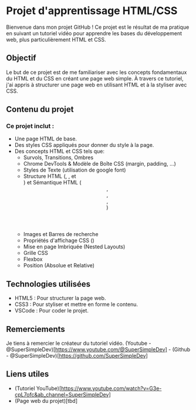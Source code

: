 # Projet d'apprentissage HTML/CSS
Bienvenue dans mon projet GitHub ! Ce projet est le résultat de ma pratique en suivant un tutoriel vidéo pour apprendre les bases du développement web, plus particulièrement HTML et CSS.

## Objectif
Le but de ce projet est de me familiariser avec les concepts fondamentaux du HTML et du CSS en créant une page web simple. À travers ce tutoriel, j'ai appris à structurer une page web en utilisant HTML et à la styliser avec CSS.

## Contenu du projet
### Ce projet inclut :
- Une page HTML de base.
- Des styles CSS appliqués pour donner du style à la page.
- Des concepts HTML et CSS tels que:
    - Survols, Transitions, Ombres
    - Chrome DevTools & Modèle de Boîte CSS (margin, padding, ...)
    - Styles de Texte (utilisation de google font)
    - Structure HTML (<!DOCTYPE html>, <head>, <body> et <div>) et Sémantique HTML (<header>, <nav>, <main>, <section>)
    - Images et Barres de recherche
    - Propriétés d'affichage CSS (<display>)
    - Mise en page Imbriquée (Nested Layouts)
    - Grille CSS
    - Flexbox
    - Position (Absolue et Relative)

## Technologies utilisées
- HTML5 : Pour structurer la page web.
- CSS3 : Pour styliser et mettre en forme le contenu.
- VSCode : Pour coder le projet.

## Remerciements
Je tiens à remercier le créateur du tutoriel vidéo.
(Youtube - @SuperSimpleDev)[https://www.youtube.com/@SuperSimpleDev] - (Github - @SuperSimpleDev)[https://github.com/SuperSimpleDev]

## Liens utiles
- (Tutoriel YouTube)[https://www.youtube.com/watch?v=G3e-cpL7ofc&ab_channel=SuperSimpleDev]
- (Page web du projet)[tbd]
